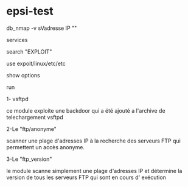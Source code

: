 # epsi-test






db_nmap -v sVadresse IP ""

services 

search "EXPLOIT"

use expoit/linux/etc/etc

show options 

run

1- vsftpd

ce module exploite une backdoor qui a été ajouté a l'archive de telechargement vsftpd


2-Le "ftp/anonyme" 

scanner une plage d'adresses IP à la recherche des serveurs FTP qui permettent un accès anonyme.


3-Le "ftp_version" 

le module scanne simplement une plage d'adresses IP et détermine la version de tous les serveurs FTP qui sont en cours d' exécution

